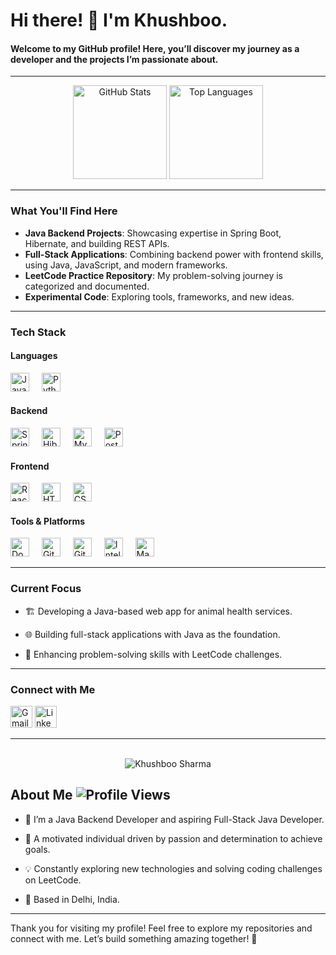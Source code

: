 

<h1 align="left">Hi there! 👋 I'm Khushboo.</h1>

<h4>Welcome to my GitHub profile! Here, you’ll discover my journey as a developer and the projects I’m passionate about.</h4>

---

<div align="center">
  <img src="https://github-readme-stats.vercel.app/api?username=kabi239&hide_title=false&hide_rank=false&show_icons=true&include_all_commits=true&count_private=true&disable_animations=false&theme=dracula&locale=en&hide_border=false" height="150" alt="GitHub Stats" />
  
  <img src="https://github-readme-stats.vercel.app/api/top-langs/?username=kabi239&layout=compact&langs_count=6&card_width=320&theme=dracula&hide_border=false" height="150" alt="Top Languages" />
</div>

---
### What You'll Find Here
- **Java Backend Projects**: Showcasing expertise in Spring Boot, Hibernate, and building REST APIs.
- **Full-Stack Applications**: Combining backend power with frontend skills, using Java, JavaScript, and modern frameworks.
- **LeetCode Practice Repository**: My problem-solving journey is categorized and documented.
- **Experimental Code**: Exploring tools, frameworks, and new ideas.

---

### Tech Stack

#### Languages
<div align="left">
  <img src="https://cdn.jsdelivr.net/gh/devicons/devicon/icons/java/java-original.svg" height="30" alt="Java" />
  <img width="12" />
  <img src="https://cdn.jsdelivr.net/gh/devicons/devicon/icons/python/python-original.svg" height="30" alt="Python" />
</div>

#### Backend
<div align="left">
  <img src="https://cdn.jsdelivr.net/gh/devicons/devicon/icons/spring/spring-original.svg" height="30" alt="Spring Boot" />
  <img width="12" />
  <img src="https://cdn.jsdelivr.net/gh/devicons/devicon/icons/hibernate/hibernate-plain.svg" height="30" alt="Hibernate" />
  <img width="12" />
  <img src="https://cdn.jsdelivr.net/gh/devicons/devicon/icons/mysql/mysql-original.svg" height="30" alt="MySQL" />
  <img width="12" />
  <img src="https://cdn.jsdelivr.net/gh/devicons/devicon/icons/postgresql/postgresql-original.svg" height="30" alt="PostgreSQL" />
</div>

#### Frontend
<div align="left">
  <img src="https://cdn.jsdelivr.net/gh/devicons/devicon/icons/react/react-original.svg" height="30" alt="React.js" />
  <img width="12" />
  <img src="https://cdn.jsdelivr.net/gh/devicons/devicon/icons/html5/html5-original.svg" height="30" alt="HTML5" />
  <img width="12" />
  <img src="https://cdn.jsdelivr.net/gh/devicons/devicon/icons/css3/css3-original.svg" height="30" alt="CSS3" />
</div>

#### Tools & Platforms
<div align="left">
  <img src="https://cdn.jsdelivr.net/gh/devicons/devicon/icons/docker/docker-original.svg" height="30" alt="Docker" />
  <img width="12" />
  <img src="https://cdn.jsdelivr.net/gh/devicons/devicon/icons/git/git-original.svg" height="30" alt="Git" />
  <img width="12" />
  <img src="https://cdn.jsdelivr.net/gh/devicons/devicon/icons/github/github-original.svg" height="30" alt="GitHub" />
  <img width="12" />
  <img src="https://cdn.jsdelivr.net/gh/devicons/devicon/icons/intellij/intellij-original.svg" height="30" alt="IntelliJ IDEA" />
  <img width="12" />
  <img src="https://cdn.jsdelivr.net/gh/devicons/devicon/icons/maven/maven-original.svg" height="30" alt="Maven" />
</div>

---

### Current Focus

- 🏗 Developing a Java-based web app for animal health services.

- 🌐 Building full-stack applications with Java as the foundation.

- 🚀 Enhancing problem-solving skills with LeetCode challenges.

---

### Connect with Me

<div align="left">
  <a href="mailto:khushboosharma239@gmail.com"><img src="https://img.shields.io/static/v1?message=Gmail&logo=gmail&label=&color=D14836&logoColor=white&labelColor=&style=for-the-badge" height="35" alt="Gmail" /></a>
  <a href="https://www.linkedin.com/in/khushboo-sharma1/"><img src="https://img.shields.io/static/v1?message=LinkedIn&logo=linkedin&label=&color=0077B5&logoColor=white&labelColor=&style=for-the-badge" height="35" alt="LinkedIn" /></a>
 
</div>

---

<br clear="both">

<div align="center">
<img align="center" src="https://github-readme-streak-stats.herokuapp.com/?user=kabi239&" alt="Khushboo Sharma" />
</div>

## About Me ![Profile Views](https://komarev.com/ghpvc/?username=kabi239&color=orange)

- 🌱 I’m a Java Backend Developer and aspiring Full-Stack Java Developer.

- 💪 A motivated individual driven by passion and determination to achieve goals.

- 💡 Constantly exploring new technologies and solving coding challenges on LeetCode.

- 📍 Based in Delhi, India.



---

Thank you for visiting my profile! Feel free to explore my repositories and connect with me. Let’s build something amazing together! 🚀
